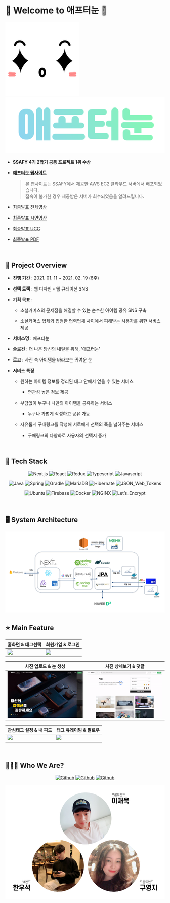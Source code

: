 # 🙆 Welcome to 애프터눈 🙋

![애프터눈로고](docs/afternoon_logo.png)
![애프터눈텍스트](docs/afternoon_text.png)

- **SSAFY 4기 2학기 공통 프로젝트 1위 수상**

- **[애프터눈 웹사이트](http://i4a302.p.ssafy.io)**

  > 본 웹사이트는 SSAFY에서 제공한 AWS EC2 클라우드 서버에서 배포되었습니다.<br>
  > 접속이 불가한 경우 제공받은 서버가 회수되었음을 알려드립니다.

- [최종발표 전체영상](https://youtu.be/Hho1uNJQ64Y)

- [최종발표 시연영상](https://youtu.be/Qnc_LFPsTrg)

- [최종발표 UCC](https://youtu.be/xClEd_PVuDs)

- <a href='docs/애프터눈_발표자료_v4.pdf'>최종발표 PDF</a>

<br>

## 📆 Project Overview

- **진행 기간** : 2021. 01. 11 ~ 2021. 02. 19 (6주)

- **선택 트랙** : 웹 디자인 - 웹 큐레이션 SNS

- **기획 목표** :

  - 소셜커머스의 문제점을 해결할 수 있는 순수한 아이템 공유 SNS 구축

  - 소셜커머스 업체와 입점한 협력업체 사이에서 피해받는 사용자를 위한 서비스 제공

- **서비스명** : 애프터눈

- **슬로건** : 더 나은 당신의 내일을 위해, '애프터눈'

- **로고** : 사진 속 아이템을 바라보는 귀여운 눈

- **서비스 특징**

  - 원하는 아이템 정보를 정리된 태그 안에서 얻을 수 있는 서비스

    - 연관성 높은 정보 제공

  - 부담없이 누구나 나만의 아이템을 공유하는 서비스

    - 누구나 가볍게 작성하고 공유 가능

  - 자유롭게 구매링크를 작성해 서로에게 선택의 폭을 넓혀주는 서비스

    - 구매링크의 다양화로 사용자의 선택지 증가

<br>

## 🔧 Tech Stack

<div align="center">

![Next.js](https://img.shields.io/badge/Next.js-10.0.5-000000?logo=Next.js)
![React](https://img.shields.io/badge/React-17.0.1-61DAFB?logo=React)
![Redux](https://img.shields.io/badge/Redux-4.0.5-764ABC?logo=Redux)
![Typescript](https://img.shields.io/badge/Typescript-4.1.3-764ABC?logo=Typescript)
![Javascript](https://img.shields.io/badge/Javascript-ES6-F7DF1E?logo=Javascript)

![Java](https://img.shields.io/badge/Java-8.0.275-6DB33F?logo=Java)
![Spring](https://img.shields.io/badge/Spring-5.3.3-6DB33F?logo=Spring)
![Gradle](https://img.shields.io/badge/Gradle-6.7.1-02303A?logo=Gradle)
![MariaDB](https://img.shields.io/badge/MariaDB-8.0.22-003545?logo=MariaDB)
![Hibernate](https://img.shields.io/badge/Hibernate-5.4.27-59666C?logo=Hibernate)
![JSON_Web_Tokens](https://img.shields.io/badge/JSON_Web_Tokens-0.9.1-000000?logo=JSON-Web-Tokens)

![Ubuntu](https://img.shields.io/badge/Ubuntu-20.04-E95420?logo=Ubuntu)
![Firebase](https://img.shields.io/badge/Firebase-8.2.4-FFCA28?logo=Firebase)
![Docker](https://img.shields.io/badge/Docker-20.10.3-2496ED?logo=Docker)
![NGINX](https://img.shields.io/badge/NGINX-1.18.0-269539?logo=NGINX)
![Let’s_Encrypt](https://img.shields.io/badge/Let’s_Encrypt-0.40.0-003A70?logo=Let’s-Encrypt)

</div>

<br>

## 🖥️ System Architecture

<div align="center">

  <img width='1000' src='docs/시스템아키텍처.png' />

</div>

## ⭐ Main Feature

|홈화면 & 태그선택|회원가입 & 로그인|
|------|---|
|<img width='100%' src='docs/홈_태그선택.gif' />|<img width='100%' src='docs/회원가입_로그인.gif' />|

|사진 업로드 & 눈 생성|사진 상세보기 & 댓글|
|------|---|
|<img width='100%' src='docs/게시물_업로드.gif' />|<img width='100%' src='docs/게시물_댓글.gif' />|

|관심태그 설정 & 내 피드|태그 큐레이팅 & 팔로우|
|------|---|
|<img width='100%' src='docs/관심태그.gif' />|<img width='100%' src='docs/태그_큐레이팅.gif' />|

<br>

## 👨‍👧‍👦 Who We Are?

<div align="center">
  
  [![Github](https://img.shields.io/badge/이재욱-프론트엔드-6DB33F?logo=Github)](https://github.com/nanjae)
  [![Github](https://img.shields.io/badge/구영지-프론트엔드-6DB33F?logo=Github)](https://github.com/Dinoryong)
  [![Github](https://img.shields.io/badge/한우석-백엔드-2D832F?logo=Github)](https://github.com/dntjr4772)

</div>

<div align="center">

  <img width='600' src='docs/팀원소개.png' />

</div>
